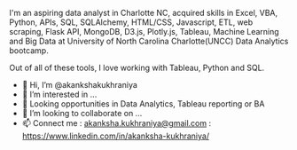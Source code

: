 I'm an aspiring data analyst in Charlotte NC, acquired skills in Excel, VBA, Python, 
APIs, SQL, SQLAlchemy, HTML/CSS, Javascript, ETL, web scraping, Flask API, MongoDB, D3.js, Plotly.js, 
Tableau, Machine Learning and Big Data at University of North Carolina Charlotte(UNCC) Data Analytics bootcamp.

Out of all of these tools, I love working with Tableau, Python and SQL.

- 👋 Hi, I’m @akankshakukhraniya
- 👀 I’m interested in ... 
- 🌱 Looking opportunities in Data Analytics, Tableau reporting or BA 
- 💞️ I’m looking to collaborate on ...
- 📫 Connect me : akanksha.kukhraniya@gmail.com
                 : https://www.linkedin.com/in/akanksha-kukhraniya/

<!---
akankshakukhraniya/akankshakukhraniya is a ✨ special ✨ repository because its `README.md` (this file) appears on your GitHub profile.
You can click the Preview link to take a look at your changes.
--->
